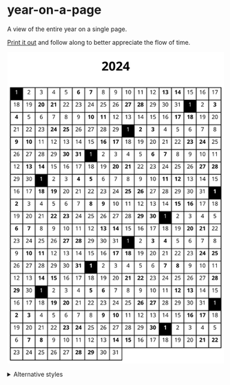# year-on-a-page

A view of the entire year on a single page.

[Print it out](renders/2024-default.svg) and follow along to better appreciate the flow of time.

<p align="center">
  <img src="renders/2024-default.svg" />
</p>

<details>
<summary>Alternative styles</summary>

<p align="center">
  <img src="renders/2024-month.svg" />
</p>

<p align="center">
  <img src="renders/2024-monthkorean.svg" />
</p>

</details>
